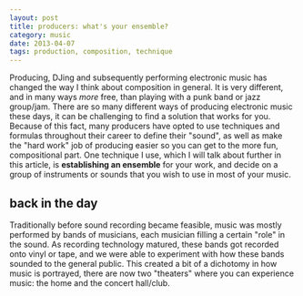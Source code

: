 ```yaml
---
layout: post
title: producers: what's your ensemble?
category: music
date: 2013-04-07
tags: production, composition, technique
---
```


Producing, DJing and subsequently performing electronic music has
changed the way I think about composition in general. It is very
different, and in many ways *more* free, than playing with a punk
band or jazz group/jam. There are so many different ways of
producing electronic music these days, it can be challenging to find a
solution that works for you. Because of this fact, many producers have
opted to use techniques and formulas throughout their career to define
their "sound", as well as make the "hard work" job of producing easier
so you can get to the more fun, compositional part. One technique I
use, which I will talk about further in this article, is **establishing
an ensemble** for your work, and decide on a group of instruments or
sounds that you wish to use in most of your music.

## back in the day

Traditionally before sound recording became feasible, music was mostly
performed by bands of musicians, each musician filling a certain "role"
in the sound. As recording technology matured, these bands got recorded
onto vinyl or tape, and we were able to experiment with how these bands
sounded to the general public. This created a bit of a dichotomy in how
music is portrayed, there are now two "theaters" where you can experience
music: the home and the concert hall/club.
